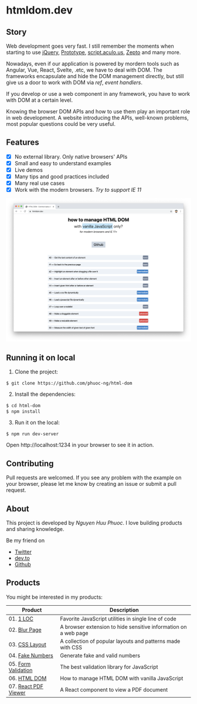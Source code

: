 # htmldom.dev

## Story

Web development goes very fast. I still remember the moments when starting to use [jQuery](https://jquery.com), [Prototype](http://prototypejs.org),
[script.aculo.us](https://script.aculo.us), [Zepto](https://zeptojs.com) and many more.

Nowadays, even if our application is powered by mordern tools such as Angular, Vue, React, Svelte, .etc, we have to deal with DOM.
The frameworks encapsulate and hide the DOM management directly, but still give us a door to work with DOM via _ref_, _event handlers_.

If you develop or use a web component in any framework, you have to work with DOM at a certain level.

Knowing the browser DOM APIs and how to use them play an important role in web development.
A website introducing the APIs, well-known problems, most popular questions could be very useful. 

## Features

* [x] No external library. Only native browsers' APIs
* [x] Small and easy to understand examples
* [x] Live demos
* [x] Many tips and good practices included
* [x] Many real use cases
* [x] Work with the modern browsers. _Try to support IE 11_

![HTML DOM](public/assets/screenshot.png)

## Running it on local

1. Clone the project:

~~~ console
$ git clone https://github.com/phuoc-ng/html-dom
~~~

2. Install the dependencies:

~~~ console
$ cd html-dom
$ npm install
~~~

3. Run it on the local:

~~~ console
$ npm run dev-server
~~~

Open http://localhost:1234 in your browser to see it in action.

## Contributing

Pull requests are welcomed. If you see any problem with the example on your browser, please let me know by creating an issue or submit a pull request.

## About

This project is developed by _Nguyen Huu Phuoc_. I love building products and sharing knowledge.

Be my friend on
* [Twitter](https://twitter.com/nghuuphuoc)
* [dev.to](https://dev.to/phuocng)
* [Github](https://github.com/phuoc-ng)

## Products

You might be interested in my products:

| Product                                               | Description                                                       |
|-------------------------------------------------------|-------------------------------------------------------------------|
| 01. [1 LOC](https://1loc.dev)                         | Favorite JavaScript utilities in single line of code              |
| 02. [Blur Page](https://blur.page)                    | A browser extension to hide sensitive information on a web page   |
| 03. [CSS Layout](https://csslayout.io)                | A collection of popular layouts and patterns made with CSS        |
| 04. [Fake Numbers](https://fakenumbers.io)            | Generate fake and valid numbers                                   |
| 05. [Form Validation](https://formvalidation.io)      | The best validation library for JavaScript                        |
| 06. [HTML DOM](https://htmldom.dev)                   | How to manage HTML DOM with vanilla JavaScript                    |
| 07. [React PDF Viewer](https://react-pdf-viewer.dev)  | A React component to view a PDF document                          |
